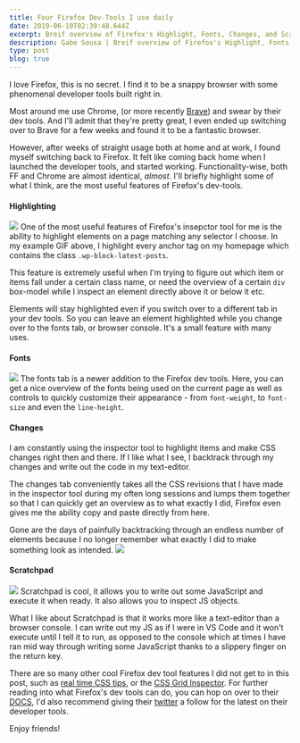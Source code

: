 ```yaml
---
title: Four Firefox Dev-Tools I use daily
date: 2019-06-10T02:39:48.644Z
excerpt: Breif overview of Firefox's Highlight, Fonts, Changes, and Scratchpad dev-tools.
description: Gabe Sousa | Breif overview of Firefox's Highlight, Fonts, Changes, and Scratchpad dev-tools.
type: post
blog: true
---
```

I love Firefox, this is no secret. I find it to be a snappy browser with some phenomenal developer tools built right in.

Most around me use Chrome, (or more recently <a href="https://brave.com/">Brave</a>) and swear by their dev tools. And I'll admit that they're pretty great, I even ended up switching over to Brave for a few weeks and found it to be a fantastic browser. 

However, after weeks of straight usage both at home and at work, I found myself switching back to Firefox. It felt like coming back home when I launched the developer tools, and started working. Functionality-wise, both FF and Chrome are almost identical, *almost*. I'll briefly highlight some of what I think, are the most useful features of Firefox's dev-tools.

#### Highlighting
![](https://thepracticaldev.s3.amazonaws.com/i/d7l7lzltwij632c7u9rx.gif)
One of the most useful features of Firefox's insepctor tool for me is the ability to highlight elements on a page matching any selector I choose. In my example GIF above, I highlight every anchor tag on my homepage which contains the class `.wp-block-latest-posts`. 

This feature is extremely useful when I'm trying to figure out which item or items fall under a certain class name, or need the overview of a certain `div` box-model while I inspect an element directly above it or below it etc. 

Elements will stay highlighted even if you switch over to a different tab in your dev tools. So you can leave an element highlighted while you change over to the fonts tab, or browser console. It's a small feature with many uses.

#### Fonts
![](https://thepracticaldev.s3.amazonaws.com/i/z6y50ennjcpgzi24wg9g.gif)
The fonts tab is a newer addition to the Firefox dev tools. Here, you can get a nice overview of the fonts being used on the current page as well as controls to quickly customize their appearance - from `font-weight`, to `font-size` and even the `line-height`.

#### Changes
I am constantly using the inspector tool to highlight items and make CSS changes right then and there. If I like what I see, I backtrack through my changes and write out the code in my text-editor. 

The changes tab conveniently takes all the CSS revisions that I have made in the inspector tool during my often long sessions and lumps them together so that I can quickly get an overview as to what exactly I did, Firefox even gives me the ability copy and paste directly from here. 

Gone are the days of painfully backtracking through an endless number of elements because I no longer remember what exactly I did to make something look as intended.
![](https://thepracticaldev.s3.amazonaws.com/i/0q59wdiqevqs10jboddm.png)

#### Scratchpad
![](https://thepracticaldev.s3.amazonaws.com/i/5em4872zfnp5ep54g2tv.gif)
Scratchpad is cool, it allows you to write out some JavaScript and execute it when ready. It also allows you to inspect JS objects. 

What I like about Scratchpad is that it works more like a text-editor than a browser console. I can write out my JS as if I were in VS Code and it won't execute until I tell it to run, as opposed to the console which at times I have ran mid way through writing some JavaScript thanks to a slippery finger on the return key.


There are so many other cool Firefox dev tool features I did not get to in this post, such as <a href="https://twitter.com/nicolaschevobbe/status/1135798960361263104">real time CSS tips</a>, or the <a href="https://twitter.com/jensimmons/status/1126570959715098624">CSS Grid Inspector</a>. For further reading into what Firefox's dev tools can do, you can hop on over to their <a href="https://developer.mozilla.org/en-US/docs/Tools">DOCS</a>, I'd also recommend giving their <a href="https://twitter.com/FirefoxDevTools">twitter</a> a follow for the latest on their developer tools. 

Enjoy friends!



